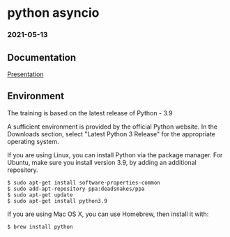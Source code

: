 # python asyncio
### 2021-05-13

## Documentation

[Presentation](https://infotraining.bitbucket.io/python-asyncio/)

## Environment

The training is based on the latest release of Python - 3.9

A sufficient environment is provided by the official Python website. In the Downloads section, select "Latest Python 3 Release" for the appropriate operating system.

If you are using Linux, you can install Python via the package manager. For Ubuntu, make sure you install version 3.9, by adding an additional repository.

```
$ sudo apt-get install software-properties-common
$ sudo add-apt-repository ppa:deadsnakes/ppa
$ sudo apt-get update
$ sudo apt-get install python3.9
```

If you are using Mac OS X, you can use Homebrew, then install it with:

```
$ brew install python
```

